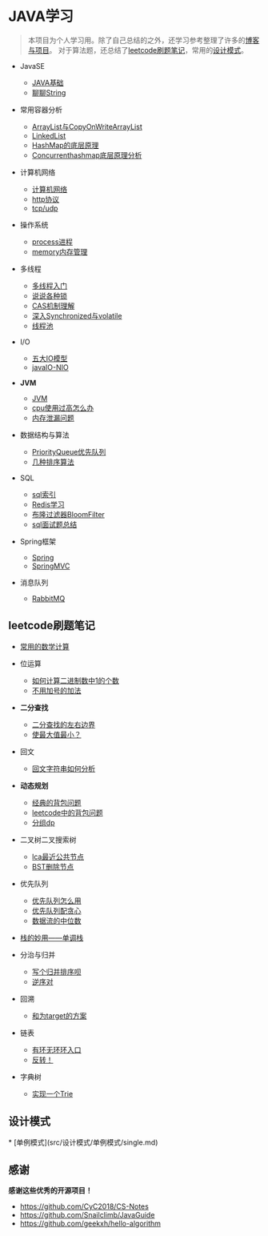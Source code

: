 # JAVA学习

> 本项目为个人学习用。除了自己总结的之外，还学习参考整理了许多的[博客与项目](#4)。
> 对于算法题，还总结了[leetcode刷题笔记](#2)，常用的[设计模式](#3)。

* JavaSE
  * [JAVA基础](src/JavaSE/se.md)
  * [聊聊String](src/JavaSE/String.md)
    
* 常用容器分析
  * [ArrayList与CopyOnWriteArrayList](src/JavaSE/List/arraylist.md)
  * [LinkedList](src/JavaSE/List/LinkedList.md)  
  * [HashMap的底层原理](src/JavaSE/Hashmap/hashmap.md)
  * [Concurrenthashmap底层原理分析](src/JavaSE/Hashmap/conhashmap.md)  

* 计算机网络
    * [计算机网络](src/network/计算机网络.md)
    * [http协议](src/network/HTTP/http.md)
    * [tcp/udp](src/network/TCP/tcp.md)
    
* 操作系统
    * [process进程](src/OS/mem/mem.md)
    * [memory内存管理](src/OS/process/process.md)
  
* 多线程
    * [多线程入门](src/multi_thread/线程.md)
    * [说说各种锁](src/multi_thread/locks/lock.md)
    * [CAS机制理解](src/multi_thread/locks/cas.md)  
    * [深入Synchronized与volatile](src/multi_thread/locks/syn.md)
    * [线程池](src/multi_thread/ExcutorService/xianchenchi.md)
    
* I/O
    * [五大IO模型](src/IO/socketIO.md)
    * [javaIO-NIO](src/IO/JAVAIO.md)

* **JVM**    
    * [JVM](src/JVM/jvm.md)
    * [cpu使用过高怎么办](src/interview/cpu过高.md)
    * [内存泄漏问题](src/interview/MemoryLeak.md)

* 数据结构与算法
    * [PriorityQueue优先队列](src/leetcode/单调栈_优先队列/pq.md)
    * [几种排序算法](src/leetcode/归并_快排/)
  
* SQL
  * [sql索引](src/sql/sql索引.md)
  * [Redis学习](src/sql/redis/Redis.md)
  * [布隆过滤器BloomFilter](src/sql/redis/BloomFilter.md)  
  * [sql面试题总结](src/sql/sql面试.md)  
    
* Spring框架
    * [Spring](src/SSM/Spring/Spring.md)
    * [SpringMVC](src/SSM/MVC/SpringMvc.md)
  
* 消息队列
  * [RabbitMQ](src/消息队列MQ/RabbitMQ.md)
    
<h2 id="2">leetcode刷题笔记</h2>

* [常用的数学计算](src/leetcode/math.md)

* 位运算
    * [如何计算二进制数中1的个数](src/leetcode/位运算/byte.md)
    * [不用加号的加法](src/leetcode/剑指offer/byteadd.md)
    
* **二分查找**
    * [二分查找的左右边界](src/leetcode/双指针_二分/二分查找.md)
    * [使最大值最小？](src/leetcode/双指针_二分/erfen.md) 
    
* 回文
    * [回文字符串如何分析](src/leetcode/回文/huiwen.md)

* **动态规划**
    * [经典的背包问题](src/leetcode/动态规划/bags.md)
    * [leetcode中的背包问题](src/leetcode/动态规划/leetcodebags.md)
    * [分组dp](src/leetcode/动态规划/fengzudp.md)
   
* 二叉树二叉搜索树 
    * [lca最近公共节点](src/leetcode/树/lca.md)
    * [BST删除节点](src/leetcode/树/BST.md)
  
* 优先队列
    * [优先队列怎么用](src/leetcode/单调栈_优先队列/priority.md)
    * [优先队列配贪心]()
    * [数据流的中位数](src/leetcode/单调栈_优先队列/offer41.md)
* [栈的妙用——单调栈](src/leetcode/单调栈_优先队列/stack.md)
  
* 分治与归并
    * [写个归并排序呗](src/leetcode/归并_快排/mergesort.md)
    * [逆序对]()
* 回溯
    * [和为target的方案](src/leetcode/回溯_DFS_BFS/btrack_sum.md)

* 链表
    * [有环无环环入口](src/leetcode/链表/huan.md)
    * [反转！](src/leetcode/链表/reverse.md)
* 字典树
    * [实现一个Trie](src/leetcode/字典树/trie.md)

<h2 id="3">设计模式</h2>
* [单例模式](src/设计模式/单例模式/single.md)

<h2 id="4">感谢</h2>

**感谢这些优秀的开源项目！**

* https://github.com/CyC2018/CS-Notes
* https://github.com/Snailclimb/JavaGuide
* https://github.com/geekxh/hello-algorithm
